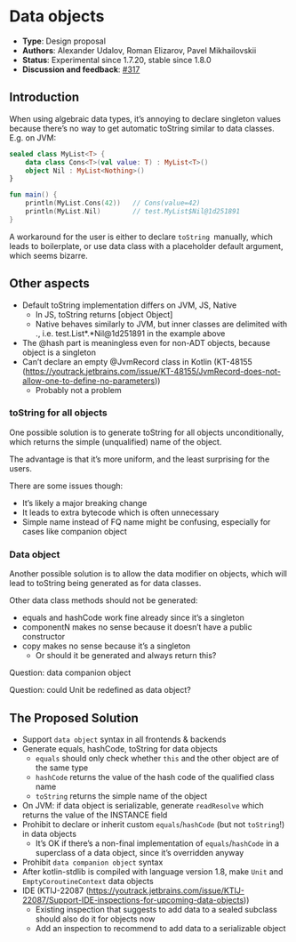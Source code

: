 # Data objects

* **Type**: Design proposal
* **Authors**: Alexander Udalov, Roman Elizarov, Pavel Mikhailovskii
* **Status**: Experimental since 1.7.20, stable since 1.8.0
* **Discussion and feedback**: [#317](https://github.com/Kotlin/KEEP/issues/317)


## Introduction

When using algebraic data types, it’s annoying to declare singleton values because there’s no way to get automatic toString similar to data classes. E.g. on JVM:
```kotlin
sealed class MyList<T> {
    data class Cons<T>(val value: T) : MyList<T>()
    object Nil : MyList<Nothing>()
}

fun main() {
    println(MyList.Cons(42))   // Cons(value=42)
    println(MyList.Nil)        // test.MyList$Nil@1d251891
}
```

A workaround for the user is either to declare `toString `manually, which leads to boilerplate, or use data class with a placeholder default argument, which seems bizarre.

## Other aspects

* Default toString implementation differs on JVM, JS, Native
    * In JS, toString returns [object Object]
    * Native behaves similarly to JVM, but inner classes are delimited with ., i.e. test.List*.*Nil@1d251891 in the example above
* The @hash part is meaningless even for non-ADT objects, because object is a singleton
* Can’t declare an empty @JvmRecord class in Kotlin (KT-48155 (https://youtrack.jetbrains.com/issue/KT-48155/JvmRecord-does-not-allow-one-to-define-no-parameters))
    * Probably not a problem

### toString for all objects

One possible solution is to generate toString for all objects unconditionally, which returns the simple (unqualified) name of the object.

The advantage is that it’s more uniform, and the least surprising for the users.

There are some issues though:

* It’s likely a major breaking change
* It leads to extra bytecode which is often unnecessary
* Simple name instead of FQ name might be confusing, especially for cases like companion object

### Data object

Another possible solution is to allow the data modifier on objects, which will lead to toString being generated as for data classes.

Other data class methods should not be generated:

* equals and hashCode work fine already since it’s a singleton
* componentN makes no sense because it doesn’t have a public constructor
* copy makes no sense because it’s a singleton
    * Or should it be generated and always return this?

Question: data companion object

Question: could Unit be redefined as data object?

## The Proposed Solution

* Support `data object` syntax in all frontends & backends
* Generate equals, hashCode, toString for data objects
  * `equals` should only check whether `this` and the other object are of the same type
  * `hashCode` returns the value of the hash code of the qualified class name
  * `toString` returns the simple name of the object
* On JVM: if data object is serializable, generate `readResolve` which returns the value of the INSTANCE field
* Prohibit to declare or inherit custom `equals`/`hashCode` (but not `toString`!) in data objects
  * It’s OK if there’s a non-final implementation of `equals`/`hashCode` in a superclass of a data object, since it’s overridden anyway
* Prohibit `data companion object` syntax
* After kotlin-stdlib is compiled with language version 1.8, make `Unit` and `EmptyCoroutineContext` data objects
* IDE (KTIJ-22087 (https://youtrack.jetbrains.com/issue/KTIJ-22087/Support-IDE-inspections-for-upcoming-data-objects))
  * Existing inspection that suggests to add data to a sealed subclass should also do it for objects now
  * Add an inspection to recommend to add data to a serializable object

